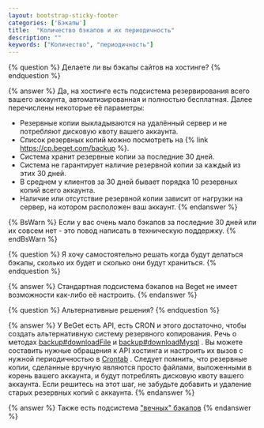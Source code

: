 ```yaml
---
layout: bootstrap-sticky-footer
categories: ['Бэкапы']
title:  "Количество бэкапов и их периодичность"
description: ""
keywords: ["Количество", "периодичность"]
---
```

{% question %}
Делаете ли вы бэкапы сайтов на хостинге?
{% endquestion %}

{% answer %}
Да, на хостинге есть подсистема резервирования всего вашего аккаунта, автоматизированная и полностью бесплатная. Далее перечислены некоторые её параметры:

- Резервные копии выкладываются на удалённый сервер и не потребляют дисковую квоту вашего аккаунта. 
- Список резервных копий можно посмотреть на {% link https://cp.beget.com/backup %}. 
- Система хранит резервные копии за последние 30 дней. 
- Система не гарантирует наличие резервной копии за каждый из этих 30 дней. 
- В среднем у клиентов за 30 дней бывает порядка 10 резервных копий всего аккаунта. 
- Наличие или отсутствие резервной копии зависит от нагрузки на сервер, на котором расположен ваш аккаунт.
{% endanswer %}

{% BsWarn %}
Если у вас очень мало бэкапов за последние 30 дней или их совсем нет - это повод написать в техническую поддержку.
{% endBsWarn %}

{% question %}
Я хочу самостоятельно решать когда будут делаться бэкапы, сколько их будет и сколько они будут храниться. 
{% endquestion %}

{% answer %}
Стандартная подсистема бэкапов на Beget не имеет возможности как-либо её настроить. 
{% endanswer %}

{% question %}
Альтернативные решения?
{% endquestion %}

{% answer %}
У BeGet есть API, есть CRON и этого достаточно, чтобы создать альтернативную систему резервного копирования. 
Речь о методах <a href='https://beget.ru/api/backup#downloadFile'>backup#downloadFile</a> и <a href='https://beget.ru/api/backup#downloadMysql'>backup#downloadMysql</a> . 
Вы можете составить нужные обращения к API хостинга и настроить их вызов с нужной периодичностью в <a href='https://cp.beget.com/crontab'>Crontab</a> .
Следует помнить, что резервные копии, сделанные вручную являются просто файлами, выложенными в корень вашего аккаунта, и будут потреблять дисковую квоту вашего аккаунта. Если решитесь на этот шаг, не забудьте добавить и удаление старых резервных копий с аккаунта.
{% endanswer %}

{% answer %}
Также есть подсистема <a href='https://beget.com/ru/news/2016/eternal-backup'>"вечных" бэкапов</a> 
{% endanswer %}
